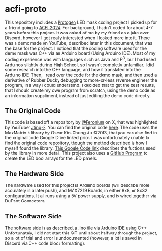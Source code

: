 # acfi-proto
This repository includes a [Protogen](https://en.wiktionary.org/wiki/protogen#:~:text=hence%20the%20name.-,Noun,the%20creature's%20face%20is%20displayed.) LED mask coding project I picked up for a friend going to [ACFI 2024](https://en.wikifur.com/wiki/Alamo_City_Furry_Invasion). For background, I hadn't coded for about 4-7 years before this project. It was asked of me by my friend as a joke over Discord, however I got really interested when I looked more into it. There was a demo made on YouTube, described later in this document, that was the base for the project. I noticed that the coding software used for the demo mask was C++ via an Arduino board (Using Arduino IDE). Most of my coding experience was with languages such as Java and P<sup>3</sup>, but I had used Arduinos slightly during High School, so I wasn't completly unfamiliar. I did some research into the C++ language, and how it translated into the Arduino IDE. Then, I read over the code for the demo mask, and then used a derivative of Rubber Ducky debugging to more-or-less reverse engineer the program, in a way I could understand. I decided that to get the best results, that I should create my own program from scratch, using the demo code as an information suppliment, instead of just editing the demo code directly.

## The Original Code
This code is based off a repository by [@Feronium](https://x.com/feronium) on X, that was highlighted by YouTuber [Jting-F](https://www.youtube.com/@jting-f3237). You can find the original code [here](https://drive.google.com/drive/folders/1RKbIPcvPq9R0P7GNYjgWqeRGMIj1SfYJ). The code uses the MaxMatrix.h library by Oscar Kin-Chung Au ©2013, that you can also find in the original code Google Drive linked prior. I was unfortunately unable to find the original code repository, though the method described is how I myself found the library. [This Google Code link](https://code.google.com/archive/p/arudino-maxmatrix-library/wikis/Usage.wiki) describes the fuctions used by the library in more detail. This project also uses a [GitHub Program](https://xantorohara.github.io/led-matrix-editor) to create the LED bool arrays for the LED panels.


## The Hardware Side
The hardware used for this project is Arduino boards (will describe more accurately in a later push), and MAX7219 Boards, in either 8x8, or 8x32 configurations. It all runs using a 5V power supply, and is wired together via DuPont Connectors.

## The Software Side
The software side is as described, a .ino file via Arduino IDE using C++. Unfortunately, I did not start this GIT until about halfway through the project, so a lot of trial and error is undocumented (however, a lot is saved in Discord via C++ code block formatting).
